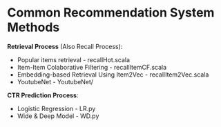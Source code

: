 # Common Recommendation System Methods

**Retrieval Process** (Also Recall Process):

- Popular items retrieval - recallHot.scala
- Item-Item Colaborative Filtering - recallItemCF.scala
- Embedding-based Retrieval Using Item2Vec - recallItem2Vec.scala
- YoutubeNet - YoutubeNet/

**CTR Prediction Process**:
- Logistic Regression - LR.py
- Wide & Deep Model - WD.py
